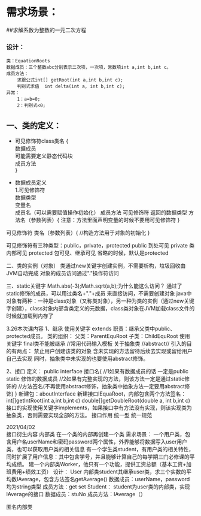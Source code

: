 # 需求场景： 
##求解系数为整数的一元二次方程
### 设计：
    类：EquationRoots
    数据成员：三个整数abc分别表示二次项，一次项，常数项int a,int b,int c。
    成员方法：
        求跟公式int[] getRoot(int a,int b,int c);
        判别式求值  int delta(int a, int b,int c);
    异常：
        1：a=b=0;
        2：判别式<0;

## 一、类的定义：
* 可见修饰符class类名 {<br>
    数据成员<br>
    可能需要定义静态代码块<br>
    成员方法<br>
}

* 数据成员定义<br>
    1.可见修饰符 <br> 数据类型 <br>  变量名<br>成员名（可以需要赋值操作初始化）
成员方法
    可见修饰符   返回的数据类型 方法名（参数列表）{
        注意：方法里面声明变量的时候不要用可见修饰符
}

可见修饰符 类名（参数列表）{
    //构造方法用于对象的初始化
}

可见修饰符有三种类型：public，private，protected
public 到处可见
private 类内部可见
protected 包可见、继承可见
省略的时候，默认是protected


二、类的实例（对象）
    类通过new关键字创建实例，不需要析构，垃圾回收由JVM自动完成
    对象的成员访问通过"."操作符访问
    
三、static关键字
    Math.abs(-3);Math.sqrt(a,b);为什么能这么访问？
        通过了static修饰的成员，可以用过类名+"."+成员    来直接访问，不需要创建对象
    java中对象有两种：一种是class对象（又称类对象），另一种为类的实例（通过new关键字创建），class对象内部含类定义的元数据，class类对象在JVM加载class文件的时候就加载到内存了


3.26本次课内容 
1、继承
    使用关键字 extends
    职责：继承父类中public、protected成员。
    类的组织：
        父类：ParentEquRoot
        子类：ChildEquRoot
    使用关键字 final类不能被继承
    //常用代码输入模板
    关于抽象类 //abstract//
        引入的目的有两点：
            禁止用户创建该类的对象
            含未实现的方法留待后续去实现或留给用户自己去实现
    同时，抽象类中未实现的也要使用abstract修饰。

2、接口
    定义：
        public interface 接口名{
            //1如果有数据成员的话 一定是public static 修饰的数据成员
            //2如果有完整实现的方法，则该方法一定是通过static修饰的
            //方法签名(不再使用abstract修饰，抽象类中抽象方法一定要用abstract修饰)
        }
    新建包：aboutInterface
    新建接口IEquaRoot，内部包含两个方法签名：
        int[]getIntRoot(int a,int b,int c)
        double[]getDoubleRoot(double a, int b,int c)
    接口的实现使用关键字implements，如果接口中有方法没有实现，则该实现类为抽象类，否则需要实现全部的方法。
    接口作用
        统一型 统一规范
    
2021/04/02  
接口衍生内容
内部类
    在一个类的内部再创建一个类
    需求场景：
        一个用户类，包含用户名userName和密码password两个属性，外界能够将数据写入user用户类，也可以获取用户类的相关信息
        有一个学生类student，有用户类的相关特性，同时扩展了用户信息：其中包含学号，并且能够计算自己的每学期三门必修课的平均成绩。
        建一个内部类Worker，他只有一个功能，提供工资总额（基本工资+加班费用+绩效工资）
    设计：
        User
            内部类student其继承user类，求三个实数的平均数IAverage，包含方法签名getAverage()
            数据成员：userName，password均为string类型
            成员方法：get set
        Student：
            student为user类的内部类，实现IAverage的接口
            数据成员：stuNo
            成员方法：IAverage（）
        
匿名内部类



